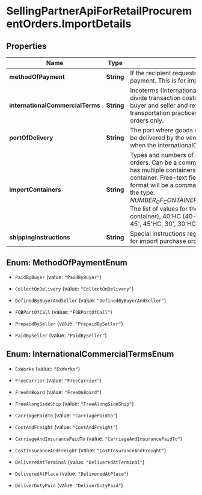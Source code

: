 # SellingPartnerApiForRetailProcurementOrders.ImportDetails

## Properties

Name | Type | Description | Notes
------------ | ------------- | ------------- | -------------
**methodOfPayment** | **String** | If the recipient requests, contains the shipment method of payment. This is for import PO&#39;s only. | [optional] 
**internationalCommercialTerms** | **String** | Incoterms (International Commercial Terms) are used to divide transaction costs and responsibilities between buyer and seller and reflect state-of-the-art transportation practices. This is for import purchase orders only.  | [optional] 
**portOfDelivery** | **String** | The port where goods on an import purchase order must be delivered by the vendor. This should only be specified when the internationalCommercialTerms is FOB. | [optional] 
**importContainers** | **String** | Types and numbers of container(s) for import purchase orders. Can be a comma-separated list if the shipment has multiple containers. HC signifies a high-capacity container. Free-text field, limited to 64 characters. The format will be a comma-delimited list containing values of the type: $NUMBER_OF_CONTAINERS_OF_THIS_TYPE-$CONTAINER_TYPE. The list of values for the container type is: 40&#39;(40-foot container), 40&#39;HC (40-foot high-capacity container), 45&#39;, 45&#39;HC, 30&#39;, 30&#39;HC, 20&#39;, 20&#39;HC. | [optional] 
**shippingInstructions** | **String** | Special instructions regarding the shipment. This field is for import purchase orders. | [optional] 



## Enum: MethodOfPaymentEnum


* `PaidByBuyer` (value: `"PaidByBuyer"`)

* `CollectOnDelivery` (value: `"CollectOnDelivery"`)

* `DefinedByBuyerAndSeller` (value: `"DefinedByBuyerAndSeller"`)

* `FOBPortOfCall` (value: `"FOBPortOfCall"`)

* `PrepaidBySeller` (value: `"PrepaidBySeller"`)

* `PaidBySeller` (value: `"PaidBySeller"`)





## Enum: InternationalCommercialTermsEnum


* `ExWorks` (value: `"ExWorks"`)

* `FreeCarrier` (value: `"FreeCarrier"`)

* `FreeOnBoard` (value: `"FreeOnBoard"`)

* `FreeAlongSideShip` (value: `"FreeAlongSideShip"`)

* `CarriagePaidTo` (value: `"CarriagePaidTo"`)

* `CostAndFreight` (value: `"CostAndFreight"`)

* `CarriageAndInsurancePaidTo` (value: `"CarriageAndInsurancePaidTo"`)

* `CostInsuranceAndFreight` (value: `"CostInsuranceAndFreight"`)

* `DeliveredAtTerminal` (value: `"DeliveredAtTerminal"`)

* `DeliveredAtPlace` (value: `"DeliveredAtPlace"`)

* `DeliverDutyPaid` (value: `"DeliverDutyPaid"`)




